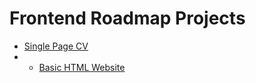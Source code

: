 # Frontend Roadmap Projects

- [Single Page CV](https://roadmap.sh/projects/single-page-cv)
- - [Basic HTML Website](https://roadmap.sh/projects/basic-html-website)